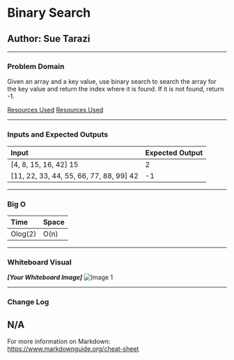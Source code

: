 # Binary Search
## Author: Sue Tarazi

---

### Problem Domain
Given an array and a key value, use binary search to search the array for the key value and return the index where it is found. If it is not found, return -1. 

[Resources Used](https://www.c-sharpcorner.com/blogs/binary-search-implementation-using-c-sharp1)
[Resources Used](https://github.com/Aiverson1011/Data-Structures-and-Algorithms/tree/master/Challenges/BinarySearch)

---

### Inputs and Expected Outputs

| Input | Expected Output |
| :----------- | :----------- |
| [4, 8, 15, 16, 42] 15 | 2 |
| [11, 22, 33, 44, 55, 66, 77, 88, 99] 42 | -1 |


---

### Big O


| Time | Space |
| :----------- | :----------- |
| Olog(2) | O(n) |


---


### Whiteboard Visual
***[Your Whiteboard Image]***
![Image 1](https://share.icloud.com/photos/0ez8yg_9RQLQ-T5XEhhZFlOYA)


---

### Change Log
N/A
---

For more information on Markdown: https://www.markdownguide.org/cheat-sheet
